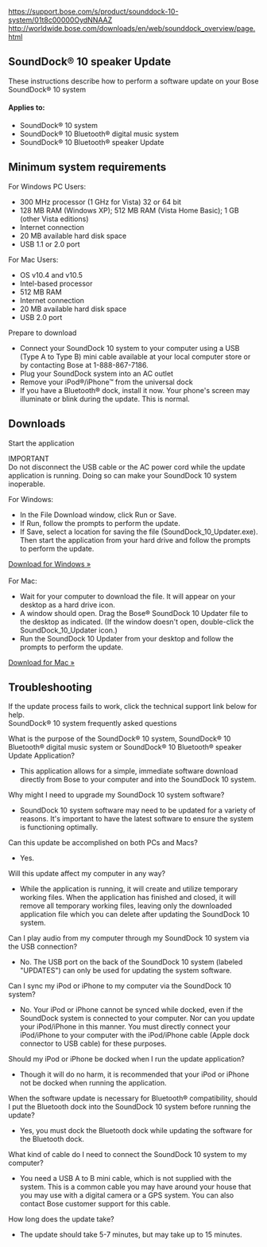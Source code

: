 <a href="https://support.bose.com/s/product/sounddock-10-system/01t8c00000OydNNAAZ">https://support.bose.com/s/product/sounddock-10-system/01t8c00000OydNNAAZ</a><br>
<a href="https://web.archive.org/web/20160420222309/http://worldwide.bose.com/downloads/en/web/sounddock_overview/page.html">http://worldwide.bose.com/downloads/en/web/sounddock_overview/page.html</a>
<div data-id="SupportTabs_tab3" class="bose-tabContent__content " lpos="Downloads region area">
<a name="SupportTabs_tab3" title=""></a>
<div class="title">
<h2 class="bose-title -left   -none">
SoundDock&reg; 10 speaker Update
</h2>
These instructions describe how to perform a software update on your Bose SoundDock&reg; 10 system
<h4>Applies to: </h4>
<ul>
<li>SoundDock&reg; 10 system</li>
<li>SoundDock&reg; 10 Bluetooth&reg; digital music system</li>
<li>SoundDock&reg; 10 Bluetooth&reg; speaker Update</li>
</ul>
<h2 class="bose-tabContent__title ">Minimum system requirements</h2>
For Windows PC Users:<br />
<ul>
<li>300 MHz processor (1 GHz for Vista) 32 or 64 bit</li>
<li>128 MB RAM (Windows XP); 512 MB RAM (Vista Home Basic); 1 GB (other Vista editions)</li>
<li>Internet connection</li>
<li>20 MB available hard disk space</li>
<li>USB 1.1 or 2.0 port</li>
</ul>
For Mac Users:<br />
<ul>
<li>OS v10.4 and v10.5</li>
<li>Intel-based processor</li>
<li>512 MB RAM</li>
<li>Internet connection</li>
<li>20 MB available hard disk space</li>
<li>USB 2.0 port</li>
</ul>
Prepare to download<br />
<ul>
<li>Connect your SoundDock 10 system to your computer using a USB (Type A to Type B) mini cable available at your local computer store or by contacting Bose at 1-888-867-7186.</li>
<li>Plug your SoundDock system into an AC outlet</li>
<li>Remove your iPod&reg;/iPhone&trade; from the universal dock</li>
<li>If you have a Bluetooth&reg; dock, install it now. Your phone's screen may illuminate or blink during the update. This is normal.</li>
</ul>
<h2 class="bose-tabContent__title ">Downloads</h2>
<p>Start the application</p>
<p>IMPORTANT<br />
Do not disconnect the USB cable or the AC power cord while the update application is running. Doing so can make your SoundDock 10 system inoperable.</p>
<p>For Windows:<br />
<ul>
<li>In the File Download window, click Run or Save.</li>
<li>If Run, follow the prompts to perform the update.</li>
<li>If Save, select a location for saving the file (SoundDock_10_Updater.exe). Then start the application from your hard drive and follow the prompts to perform the update.</li>
</ul>
<a href="https://downloads.bose.com/ced/sounddock_10/windows/SoundDock_10_Updater.exe">Download for Windows &raquo;</a><br />
  <br />
For Mac:<br />
<ul>
<li>Wait for your computer to download the file. It will appear on your desktop as a hard drive icon.</li>
<li>A window should open. Drag the Bose&reg; SoundDock 10 Updater file to the desktop as indicated. (If the window doesn't open, double-click the SoundDock_10_Updater icon.)</li>
<li>Run the SoundDock 10 Updater from your desktop and follow the prompts to perform the update.</li>
</ul>
<a href="https://downloads.bose.com/ced/sounddock_10/mac/SoundDock_10_Updater.dmg">Download for Mac &raquo;</a><br />
<h2 class="bose-tabContent__title ">Troubleshooting</h2>
If the update process fails to work, click the technical support link below for help.<br />
SoundDock&reg; 10 system frequently asked questions</p>
What is the purpose of the SoundDock&reg; 10 system, SoundDock&reg; 10 Bluetooth&reg; digital music system or SoundDock&reg; 10 Bluetooth&reg; speaker Update Application?
<ul><li>This application allows for a simple, immediate software download directly from Bose to your computer and into the SoundDock 10 system.</li></ul>
Why might I need to upgrade my SoundDock 10 system software?
<ul><li>SoundDock 10 system software may need to be updated for a variety of reasons. It's important to have the latest software to ensure the system is functioning optimally.</li></ul>
Can this update be accomplished on both PCs and Macs?<br />
<ul><li>Yes.</li></ul>
Will this update affect my computer in any way?<br />
<ul><li>While the application is running, it will create and utilize temporary working files. When the application has finished and closed, it will remove all temporary working files, leaving only the downloaded application file which you can delete after updating the SoundDock 10 system.</li></ul>
Can I play audio from my computer through my SoundDock 10 system via the USB connection?<br />
<ul><li>No. The USB port on the back of the SoundDock 10 system (labeled &quot;UPDATES&quot;) can only be used for updating the system software.</li></ul>
Can I sync my iPod or iPhone to my computer via the SoundDock 10 system?<br />
<ul><li>No. Your iPod or iPhone cannot be synced while docked, even if the SoundDock system is connected to your computer. Nor can you update your iPod/iPhone in this manner. You must directly connect your iPod/iPhone to your computer with the iPod/iPhone cable (Apple dock connector to USB cable) for these purposes.</li></ul>
Should my iPod or iPhone be docked when I run the update application?<br />
<ul><li>Though it will do no harm, it is recommended that your iPod or iPhone not be docked when running the application.</li></ul>
When the software update is necessary for Bluetooth&reg; compatibility, should I put the Bluetooth dock into the SoundDock 10 system before running the update?<br />
<ul><li>Yes, you must dock the Bluetooth dock while updating the software for the Bluetooth dock.</li></ul>
What kind of cable do I need to connect the SoundDock 10 system to my computer?<br />
<ul><li>You need a USB A to B mini cable, which is not supplied with the system. This is a common cable you may have around your house that you may use with a digital camera or a GPS system. You can also contact Bose customer support for this cable.</li></ul>
How long does the update take?
<ul><li>The update should take 5-7 minutes, but may take up to 15 minutes.</li></ul>
</div>
</main>

